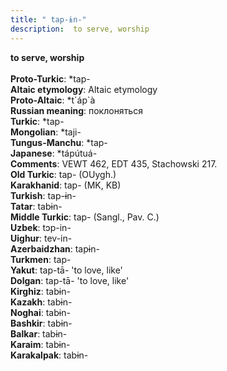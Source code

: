 ```yaml
---
title: " tap-ɨn-"
description:  to serve, worship
---
```

<p data-pagefind-weight="0.5">
<strong> to serve, worship</strong><br><br>
<strong>Proto-Turkic</strong>:  *tap-<br>
<strong>Altaic etymology</strong>:  Altaic etymology<br>
<strong> Proto-Altaic</strong>:  *t`áp`à<br>
<strong>Russian meaning</strong>:  поклоняться<br>
<strong>Turkic</strong>:  *tap-<br>
<strong>Mongolian</strong>:  *taji-<br>
<strong>Tungus-Manchu</strong>:  *tap-<br>
<strong>Japanese</strong>:  *tápútuá-<br>
<strong>Comments</strong>:  VEWT 462, EDT 435, Stachowski 217.<br>
<strong>Old Turkic</strong>:  tap- (OUygh.)<br>
<strong>Karakhanid</strong>:  tap- (MK, KB)<br>
<strong>Turkish</strong>:  tap-ɨn-<br>
<strong>Tatar</strong>:  tabɨn-<br>
<strong>Middle Turkic</strong>:  tap- (Sangl., Pav. C.)<br>
<strong>Uzbek</strong>:  tɔp-in-<br>
<strong>Uighur</strong>:  tev-in-<br>
<strong>Azerbaidzhan</strong>:  tapɨn-<br>
<strong>Turkmen</strong>:  tap-<br>
<strong>Yakut</strong>:  tap-tā- 'to love, like'<br>
<strong>Dolgan</strong>:  tap-tā- 'to love, like'<br>
<strong>Kirghiz</strong>:  tabɨn-<br>
<strong>Kazakh</strong>:  tabɨn-<br>
<strong>Noghai</strong>:  tabɨn-<br>
<strong>Bashkir</strong>:  tabɨn-<br>
<strong>Balkar</strong>:  tabɨn-<br>
<strong>Karaim</strong>:  tabɨn-<br>
<strong>Karakalpak</strong>:  tabɨn-<br>

</p>
